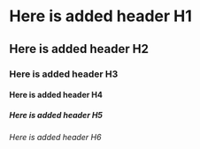 # Here is added header H1
## Here is added header H2
### Here is added header H3
#### Here is added header H4
##### Here is added header H5
###### Here is added header H6
